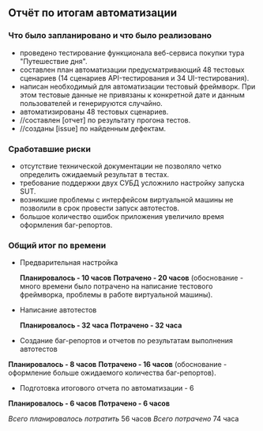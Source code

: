 ## Отчёт по итогам автоматизации ##
### Что было запланировано и что было реализовано ###
- проведено тестирование функционала веб-сервиса покупки тура "Путешествие дня".
- составлен план автоматизации предусматривающий 48 тестовых сценариев (14 сценариев API-тестирования и 34 UI-тестирования).
- написан необходимый для автоматизации тестовый фреймворк. При этом тестовые данные не привязаны к конкретной дате и данным пользователей и генерируются случайно.
- автоматизированы 48 тестовых сценариев. 
- //составлен [отчет] по результату прогона тестов.
- //созданы [issue] по найденным дефектам.

### Сработавшие риски ###
- отсутствие технической документации не позволяло четко определить ожидаемый результат в тестах.
- требование поддержки двух СУБД усложнило настройку запуска SUT.
- возникшие проблемы с интерфейсом виртуальной машины не позволили в срок провести запуск автотестов.
- большое количество ошибок приложения увеличило время оформления баг-репортов.

### Общий итог по времени ###

* Предварительная настройка
  
  **Планировалось - 10 часов**
  **Потрачено - 20 часов** (обоснование - много времени было потрачено на написание тестового фреймворка, проблемы в работе виртуальной машины).

* Написание автотестов
  
  **Планировалось - 32 часа**
  **Потрачено - 32 часа** 

* Создание баг-репортов и отчетов по результатам выполнения автотестов

 **Планировалось - 8 часов**
 **Потрачено - 16 часов** (обоснование - оформление больше ожидаемого количества баг-репортов).

* Подготовка итогового отчета по автоматизации - 6

 **Планировалось - 6 часов**
 **Потрачено - 6 часов** 

 *Всего планировалось потратить* 56 часов
 *Всего потрачено* 74 часа
